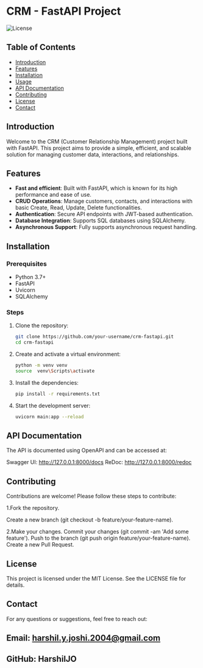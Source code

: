 # CRM - FastAPI Project

![License](https://img.shields.io/badge/license-MIT-blue.svg)

## Table of Contents

- [Introduction](#introduction)
- [Features](#features)
- [Installation](#installation)
- [Usage](#usage)
- [API Documentation](#api-documentation)
- [Contributing](#contributing)
- [License](#license)
- [Contact](#contact)

## Introduction

Welcome to the CRM (Customer Relationship Management) project built with FastAPI. This project aims to provide a simple, efficient, and scalable solution for managing customer data, interactions, and relationships.

## Features

- **Fast and efficient**: Built with FastAPI, which is known for its high performance and ease of use.
- **CRUD Operations**: Manage customers, contacts, and interactions with basic Create, Read, Update, Delete functionalities.
- **Authentication**: Secure API endpoints with JWT-based authentication.
- **Database Integration**: Supports SQL databases using SQLAlchemy.
- **Asynchronous Support**: Fully supports asynchronous request handling.

## Installation

### Prerequisites

- Python 3.7+
- FastAPI
- Uvicorn
- SQLAlchemy

### Steps

1. Clone the repository:
   ```bash
   git clone https://github.com/your-username/crm-fastapi.git
   cd crm-fastapi
2. Create and activate a virtual environment:
   ```bash
   python -m venv venv
   source  venv\Scripts\activate
3. Install the dependencies:
   ```bash
   pip install -r requirements.txt

4. Start the development server:
   ```bash
   uvicorn main:app --reload

## API Documentation
  The API is documented using OpenAPI and can be accessed at:

  Swagger UI: http://127.0.0.1:8000/docs
  ReDoc: http://127.0.0.1:8000/redoc

## Contributing
Contributions are welcome! Please follow these steps to contribute:

1.Fork the repository.

Create a new branch (git checkout -b feature/your-feature-name).

2.Make your changes.
Commit your changes (git commit -am 'Add some feature').
Push to the branch (git push origin feature/your-feature-name).
Create a new Pull Request.

## License
This project is licensed under the MIT License. See the LICENSE file for details.

## Contact
For any questions or suggestions, feel free to reach out:

## Email: harshil.y.joshi.2004@gmail.com
## GitHub: HarshilJO
